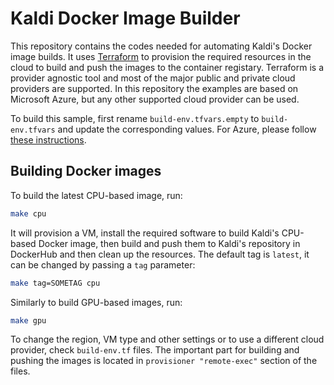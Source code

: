# Kaldi Docker Image Builder
This repository contains the codes needed for automating Kaldi's Docker image builds. It uses [Terraform](https://www.terraform.io/) to provision the required resources in the cloud to build and push the images to the container registary. Terraform is a provider agnostic tool and most of the major public and private cloud providers are supported. In this repository the examples are based on Microsoft Azure, but any other supported cloud provider can be used.

To build this sample, first rename `build-env.tfvars.empty` to `build-env.tfvars` and update the corresponding values. For Azure, please follow [these instructions](https://docs.microsoft.com/en-us/azure/virtual-machines/linux/terraform-install-configure). 

## Building Docker images
To build the latest CPU-based image, run:
```bash
make cpu
```

It will provision a VM, install the required software to build Kaldi's CPU-based Docker image, then build and push them to Kaldi's repository in DockerHub and then clean up the resources. The default tag is `latest`, it can be changed by passing a `tag` parameter:
```bash
make tag=SOMETAG cpu
```

Similarly to build GPU-based images, run:
```bash
make gpu
```

To change the region, VM type and other settings or to use a different cloud provider, check `build-env.tf` files.
The important part for building and pushing the images is located in `provisioner "remote-exec"` section of the files.
